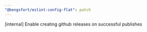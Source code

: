 ```yaml
---
"@bengsfort/eslint-config-flat": patch
---
```


[internal] Enable creating github releases on successful publishes
